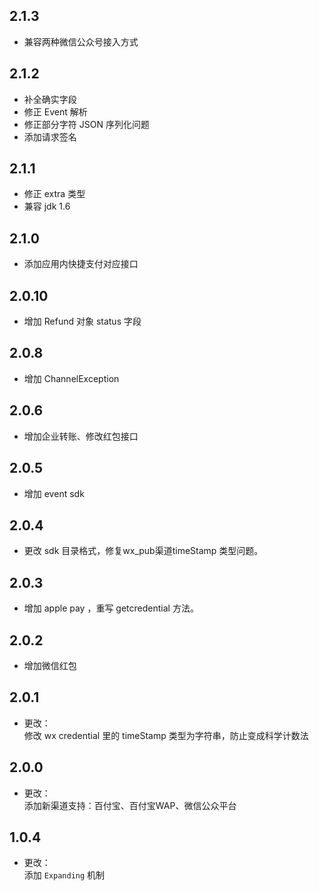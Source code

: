 ## 2.1.3
* 兼容两种微信公众号接入方式

## 2.1.2
* 补全确实字段  
* 修正 Event 解析  
* 修正部分字符 JSON 序列化问题  
* 添加请求签名

## 2.1.1
* 修正 extra 类型  
* 兼容 jdk 1.6

## 2.1.0
* 添加应用内快捷支付对应接口

## 2.0.10
* 增加 Refund 对象 status 字段

## 2.0.8
* 增加 ChannelException

## 2.0.6
* 增加企业转账、修改红包接口

## 2.0.5
* 增加 event sdk
    
## 2.0.4
* 更改 sdk 目录格式，修复wx_pub渠道timeStamp 类型问题。

## 2.0.3
* 增加 apple pay ，重写 getcredential 方法。

## 2.0.2
* 增加微信红包

## 2.0.1
* 更改：  
修改 wx credential 里的 timeStamp 类型为字符串，防止变成科学计数法

## 2.0.0
* 更改：  
添加新渠道支持：百付宝、百付宝WAP、微信公众平台

## 1.0.4
* 更改：  
添加 `Expanding` 机制